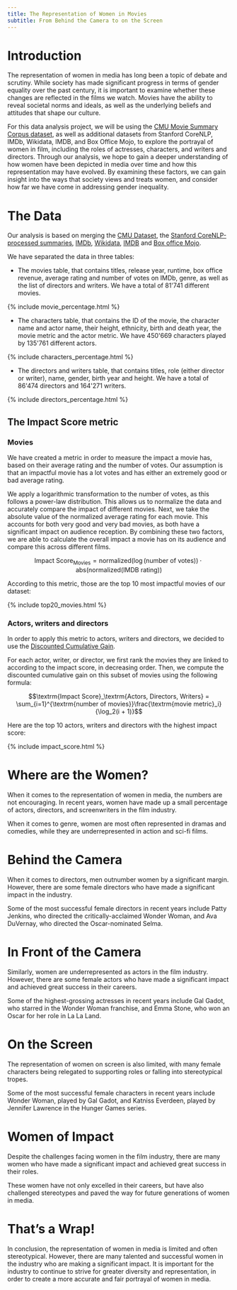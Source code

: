 ```yaml
---
title: The Representation of Women in Movies
subtitle: From Behind the Camera to on the Screen
---
```


<head>
<script type="text/x-mathjax-config">
  MathJax.Hub.Config({
      extensions: ["tex2jax.js"],
      tex2jax: {
          inlineMath: [ ['$','$'], ["\\(","\\)"] ],
          processEscapes: true,
          processRefs: true,
          processEnvironments: true
      },
      TeX: { equationNumbers: { autoNumber: "AMS" } }
  });
</script>
<script type="text/javascript" async
  src="https://cdn.mathjax.org/mathjax/latest/MathJax.js?config=TeX-AMS-MML_HTMLorMML">
</script>
</head>




# Introduction

The representation of women in media has long been a topic of debate and scrutiny. While society has made significant progress in terms of gender equality over the past century, it is important to examine whether these changes are reflected in the films we watch. Movies have the ability to reveal societal norms and ideals, as well as the underlying beliefs and attitudes that shape our culture.

For this data analysis project, we will be using the [CMU Movie Summary Corpus dataset](https://www.cs.cmu.edu/~ark/personas/), as well as additional datasets from Stanford CoreNLP, IMDb, Wikidata, IMDB, and Box Office Mojo, to explore the portrayal of women in film, including the roles of actresses, characters, and writers and directors. Through our analysis, we hope to gain a deeper understanding of how women have been depicted in media over time and how this representation may have evolved. By examining these factors, we can gain insight into the ways that society views and treats women, and consider how far we have come in addressing gender inequality.



# The Data
Our analysis is based on merging the [CMU Dataset](https://www.cs.cmu.edu/~ark/personas/), the [Stanford CoreNLP-processed summaries](http://www.cs.cmu.edu/~ark/personas/data/corenlp_plot_summaries.tar), [IMDb](https://www.imdb.com/interfaces/), [Wikidata](https://www.wikidata.org/wiki/Wikidata:Main_Page), [IMDB](https://www.imdb.com/interfaces/) and [Box office Mojo](https://www.boxofficemojo.com/).

We have separated the data in three tables: 

* The movies table, that contains titles, release year, runtime, box office revenue, average rating and number of votes on IMDb, genre, as well as the list of directors and writers. We have a total of 81'741 different movies.

{% include movie_percentage.html %}


* The characters table, that contains the ID of the movie, the character name and actor name, their height, ethnicity, birth and death year, the movie metric and the actor metric. We have 450'669 characters played by 135'761 different actors.

{% include characters_percentage.html %}

* The directors and writers table, that contains titles, role (either director or writer), name, gender, birth year and height. We have a total of 86'474 directors and 164'271 writers.

{% include directors_percentage.html %}

## The Impact Score metric
### Movies
We have created a metric in order to measure the impact a movie has, based on their average rating and the number of votes. Our assumption is that an impactful movie has a lot votes and has either an extremely good or bad average rating.

We apply a logarithmic transformation to the number of votes, as this follows a power-law distribution. This allows us to normalize the data and accurately compare the impact of different movies.
Next, we take the absolute value of the normalized average rating for each movie. This accounts for both very good and very bad movies, as both have a significant impact on audience reception.
By combining these two factors, we are able to calculate the overall impact a movie has on its audience and compare this across different films.

$$\textrm{Impact Score}_\textrm{Movies} = \textrm{normalized} (\log(\textrm{number of votes})) \cdot \textrm{abs}(\textrm{normalized}(\textrm{IMDB rating}))$$

According to this metric, those are the top 10 most impactful movies of our dataset:

{% include top20_movies.html %}

### Actors, writers and directors
In order to apply this metric to actors, writers and directors, we decided to use the [Discounted Cumulative Gain](https://en.wikipedia.org/wiki/Discounted_cumulative_gain). 

For each actor, writer, or director, we first rank the movies they are linked to according to the impact score, in decreasing order. Then, we compute the discounted cumulative gain on this subset of movies using the following formula:

$$\textrm{Impact Score}_\textrm{Actors, Directors, Writers} = \sum_{i=1}^{\textrm{number of movies}}\frac{\textrm{movie metric}_i}{\log_2(i + 1)}$$

Here are the top 10 actors, writers and directors with the highest impact score:

{% include impact_score.html %}



# Where are the Women?

When it comes to the representation of women in media, the numbers are not encouraging. In recent years, women have made up a small percentage of actors, directors, and screenwriters in the film industry.

<!-- ![Representation of women in various roles in media](representation_of_women.png) -->

When it comes to genre, women are most often represented in dramas and comedies, while they are underrepresented in action and sci-fi films.

<!-- ![Genres in which women are represented](genre_representation.png) -->

# Behind the Camera

When it comes to directors, men outnumber women by a significant margin. However, there are some female directors who have made a significant impact in the industry.

<!-- ![Top female directors by box office performance](top_female_directors.png) -->

Some of the most successful female directors in recent years include Patty Jenkins, who directed the critically-acclaimed Wonder Woman, and Ava DuVernay, who directed the Oscar-nominated Selma.

# In Front of the Camera

Similarly, women are underrepresented as actors in the film industry. However, there are some female actors who have made a significant impact and achieved great success in their careers.

<!-- ![Top female actors by box office performance](top_female_actors.png) -->

Some of the highest-grossing actresses in recent years include Gal Gadot, who starred in the Wonder Woman franchise, and Emma Stone, who won an Oscar for her role in La La Land.

# On the Screen

The representation of women on screen is also limited, with many female characters being relegated to supporting roles or falling into stereotypical tropes.

<!-- ![Top female characters by box office performance](top_female_characters.png) -->

Some of the most successful female characters in recent years include Wonder Woman, played by Gal Gadot, and Katniss Everdeen, played by Jennifer Lawrence in the Hunger Games series.

# Women of Impact

Despite the challenges facing women in the film industry, there are many women who have made a significant impact and achieved great success in their roles.

<!-- ![Carousel of top women in various roles in media](top_women.png) -->

These women have not only excelled in their careers, but have also challenged stereotypes and paved the way for future generations of women in media.

# That’s a Wrap!

In conclusion, the representation of women in media is limited and often stereotypical. However, there are many talented and successful women in the industry who are making a significant impact. It is important for the industry to continue to strive for greater diversity and representation, in order to create a more accurate and fair portrayal of women in media.
